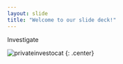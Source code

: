 ```yaml
---
layout: slide
title: "Welcome to our slide deck!"
---
```


Investigate

![privateinvestocat](https://octodex.github.com/images/privateinvestocat.jpg)
{: .center}
